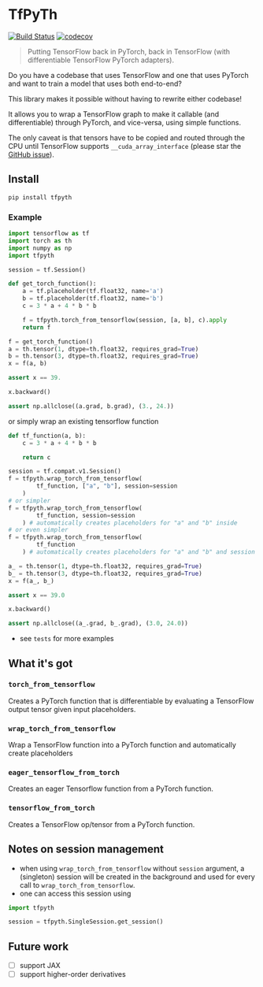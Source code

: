# TfPyTh

[![Build Status](https://travis-ci.com/BlackHC/tfpyth.svg?branch=master)](https://travis-ci.com/BlackHC/tfpyth) [![codecov](https://codecov.io/gh/BlackHC/tfpyth/branch/master/graph/badge.svg)](https://codecov.io/gh/BlackHC/tfpyth)

> Putting TensorFlow back in PyTorch, back in TensorFlow (with differentiable TensorFlow PyTorch adapters).

Do you have a codebase that uses TensorFlow and one that uses PyTorch and want to train a model that uses both end-to-end?

This library makes it possible without having to rewrite either codebase! 

It allows you to wrap a TensorFlow graph to make it callable (and differentiable) through PyTorch, and vice-versa, using simple functions.

The only caveat is that tensors have to be copied and routed through the CPU until TensorFlow supports `__cuda_array_interface` (please star the [GitHub issue](https://github.com/tensorflow/tensorflow/issues/29039)).

## Install

```
pip install tfpyth
```

### Example

```python
import tensorflow as tf
import torch as th
import numpy as np
import tfpyth

session = tf.Session()

def get_torch_function():
    a = tf.placeholder(tf.float32, name='a')
    b = tf.placeholder(tf.float32, name='b')
    c = 3 * a + 4 * b * b

    f = tfpyth.torch_from_tensorflow(session, [a, b], c).apply
    return f

f = get_torch_function()
a = th.tensor(1, dtype=th.float32, requires_grad=True)
b = th.tensor(3, dtype=th.float32, requires_grad=True)
x = f(a, b)

assert x == 39.

x.backward()

assert np.allclose((a.grad, b.grad), (3., 24.))
```

or simply wrap an existing tensorflow function

```python
def tf_function(a, b):
    c = 3 * a + 4 * b * b

    return c

session = tf.compat.v1.Session()
f = tfpyth.wrap_torch_from_tensorflow(
        tf_function, ["a", "b"], session=session
    )
# or simpler
f = tfpyth.wrap_torch_from_tensorflow(
        tf_function, session=session
    ) # automatically creates placeholders for "a" and "b" inside
# or even simpler
f = tfpyth.wrap_torch_from_tensorflow(
        tf_function
    ) # automatically creates placeholders for "a" and "b" and session

a_ = th.tensor(1, dtype=th.float32, requires_grad=True)
b_ = th.tensor(3, dtype=th.float32, requires_grad=True)
x = f(a_, b_)

assert x == 39.0

x.backward()

assert np.allclose((a_.grad, b_.grad), (3.0, 24.0))
```

* see `tests` for more examples


## What it's got

### `torch_from_tensorflow`

Creates a PyTorch function that is differentiable by evaluating a TensorFlow output tensor given input placeholders.

### `wrap_torch_from_tensorflow`

Wrap a TensorFlow function into a PyTorch function and automatically create placeholders

### `eager_tensorflow_from_torch`

Creates an eager Tensorflow function from a PyTorch function.

### `tensorflow_from_torch`

Creates a TensorFlow op/tensor from a PyTorch function.


## Notes on session management


* when using `wrap_torch_from_tensorflow` without `session` argument, a (singleton) session will be created in the background and used for every call to `wrap_torch_from_tensorflow`. 
* one can access this session using

```python
import tfpyth

session = tfpyth.SingleSession.get_session()

```



## Future work

- [ ] support JAX
- [ ] support higher-order derivatives
